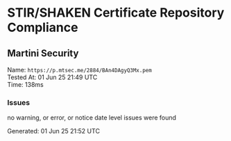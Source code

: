 # STIR/SHAKEN Certificate Repository Compliance

## Martini Security

Name: `https://p.mtsec.me/2884/BAn4DAgyQ3Mx.pem`\
Tested At: 01 Jun 25 21:49 UTC\
Time: 138ms

### Issues

no warning, or error, or notice date level issues were found

Generated: 01 Jun 25 21:52 UTC